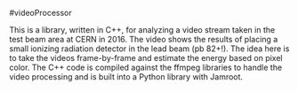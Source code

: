 #videoProcessor

This is a library, written in C++, for analyzing a video stream taken in the 
test beam area at CERN in 2016. The video shows the results of placing a small
ionizing radiation detector in the lead beam (pb 82+!). The idea here is to 
take the videos frame-by-frame and estimate the energy based on pixel color. The
C++ code is compiled against the ffmpeg libraries to handle the video processing
and is built into a Python library with Jamroot.